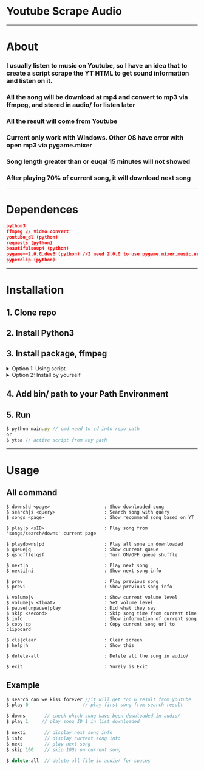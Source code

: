 # **Youtube Scrape Audio**

<hr>

# About
### I usually listen to music on Youtube, so I have an idea that to create a script scrape the YT HTML to get sound information and listen on it.
### All the song will be download at mp4 and convert to mp3 via ffmpeg, and stored in audio/ for listen later
### All the result will come from Youtube
### Current only work with Windows. Other OS have error with open mp3 via pygame.mixer
### Song length greater than or euqal 15 minutes will not showed
### After playing 70% of current song, it will download next song
<hr>

# Dependences
```json
python3
ffmpeg // Video convert
youtube_dl (python)
requests (python)
beautifulsoup4 (python)
pygame==2.0.0.dev6 (python) //I need 2.0.0 to use pygame.mixer.music.unload()
pyperclip (python)
```
<hr>

# Installation

## 1. Clone repo
## 2. Install Python3

## 3. Install package, ffmpeg
<details>
    <summary>Option 1: Using script</summary>
<p>

## - Double-click `install.bat`
```js
This script will do:
    - Extract ffmpeg in bin/ base on your OS 32bit or 64bit
    - Create virtualenv (optional)
    - Install python package
```

</p>
</details>

<details>
    <summary>Option 2: Install by yourself</summary>
<p>

```js
// This is optional
use 'virtualenv' for easy delete later
$ pip install virtualenv
// Go to repo folder
// Create a virtual enviroment for python with name 'env'
$ virtualenv env
// active virtualenv
$ env\Script\activate
// If you command promt show (env) on the first, it worker
// Example: 
$ (env) D:\project\youtube-scrape-audio> _
```
## - Install python package
```js
$ pip install -r requirements.txt
``` 
## - Extract ffmpeg in bin/
```js
Choose which version base on your OS 32/64bit
Then extract it
```

</p>
</details>

## 4. Add bin/ path to your Path Environment

## 5. Run
```js
$ python main.py // cmd need to cd into repo path
or
$ ytsa // active script from any path
```

<hr>

# Usage
## All command
```
$ downs|d <page>                    : Show downloaded song
$ search|s <query>                  : Search song with query
$ songs <page>                      : Show recommend song based on YT

$ play|p <sID>                      : Play song from 'songs/search/downs' current page

$ playdowns|pd                      : Play all sone in downloaded
$ queue|q                           : Show current queue
$ qshuffle|qsf                      : Turn ON/OFF queue shuffle

$ next|n                            : Play next song
$ nexti|ni                          : Show next song info

$ prev                              : Play previous song
$ previ                             : Show previous song info

$ volume|v                          : Show current volume level
$ volume|v <float>                  : Set volume level
$ pause|unpause|play                : Did what they say
$ skip <second>                     : Skip song time from current time
$ info                              : Show information of current song
$ copy|cp                           : Copy current song url to clipboard

$ cls|clear                         : Clear screen
$ help|h                            : Show this

$ delete-all                        : Delete all the song in audio/

$ exit                              : Surely is Exit
```
## Example
```js
$ search can we kiss forever //it will get top 6 result from youtube
$ play 0                    // play first song from search result
```

```js
$ downs       // check which song have been downloaded in audio/
$ play 1     // play song ID 1 in list downloaded
```
```js
$ nexti       // display next song info
$ info        // display current song info
$ next        // play next song
$ skip 100    // skip 100s on current song
```
```js
$ delete-all  // delete all file in audio/ for spaces
```